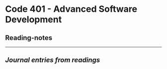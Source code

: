 # Code 401 - Advanced Software Development  
## Reading-notes
***

## *Journal entries from readings*

<!-- 1. [class-01](https://christopherhamersly.github.io/reading-notes/401/class-01)
1. [class-02](https://christopherhamersly.github.io/reading-notes/401/class-02)
1. [class-03](https://christopherhamersly.github.io/reading-notes/401/class-03)
1. [class-04](https://christopherhamersly.github.io/reading-notes/401/class-04)
1. [class-05](https://christopherhamersly.github.io/reading-notes/401/class-05)
1. [class-06](https://christopherhamersly.github.io/reading-notes/401/class-06)
1. [class-07](https://christopherhamersly.github.io/reading-notes/401/class-07)
1. [class-08](https://christopherhamersly.github.io/reading-notes/401/class-08)
1. [class-09](https://christopherhamersly.github.io/reading-notes/401/class-09)
1. [class-10](https://christopherhamersly.github.io/reading-notes/401/class-10)
1. [class-11](https://christopherhamersly.github.io/reading-notes/401/class-11)
1. [class-12](https://christopherhamersly.github.io/reading-notes/401/class-12)
1. [class-13](https://christopherhamersly.github.io/reading-notes/401/class-13)
1. [class-14](https://christopherhamersly.github.io/reading-notes/401/class-14)
1. [class-15](https://christopherhamersly.github.io/reading-notes/401/class-15) -->